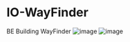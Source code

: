 # IO-WayFinder
 BE Building WayFinder
![image](https://user-images.githubusercontent.com/58561994/150015630-eb929444-a069-4e46-a665-a4cac9e4780a.png)
![image](https://user-images.githubusercontent.com/58561994/150015681-98e72455-c504-43bd-ae64-2d6b11d06769.png)
